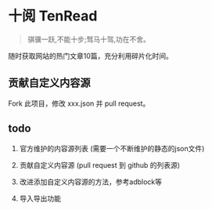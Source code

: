 # 十阅 TenRead 

> 骐骥一跃,不能十步;驽马十驾,功在不舍。

随时获取网站的热门文章10篇，充分利用碎片化时间。

## 贡献自定义内容源

Fork 此项目，修改 xxx.json 并 pull request。

## todo

1. 官方维护的内容源列表 (需要一个不断维护的静态的json文件)

2. 贡献自定义内容源 (pull request 到 github 的列表源)

3. 改进添加自定义内容源的方法，参考adblock等

4. 导入导出功能




